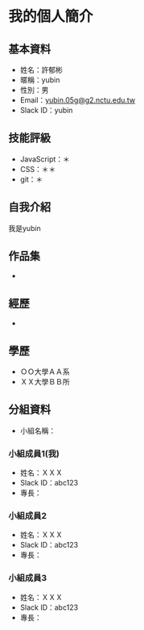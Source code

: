 # 我的個人簡介

## 基本資料
- 姓名：許郁彬
- 暱稱：yubin
- 性別：男
- Email：yubin.05g@g2.nctu.edu.tw
- Slack ID：yubin

## 技能評級
- JavaScript：＊
- CSS：＊＊
- git：＊

## 自我介紹
我是yubin

## 作品集
- 

## 經歷
-

## 學歷
- ＯＯ大學ＡＡ系
- ＸＸ大學ＢＢ所

## 分組資料
- 小組名稱：

### 小組成員1(我)
- 姓名：ＸＸＸ
- Slack ID：abc123
- 專長：

### 小組成員2
- 姓名：ＸＸＸ
- Slack ID：abc123
- 專長：

### 小組成員3
- 姓名：ＸＸＸ
- Slack ID：abc123
- 專長：
